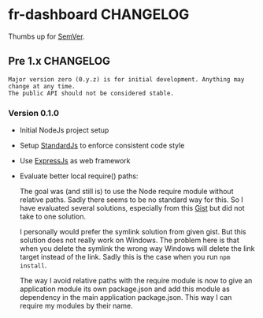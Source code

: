 # fr-dashboard CHANGELOG

Thumbs up for [SemVer](http://semver.org/).

## Pre 1.x CHANGELOG

    Major version zero (0.y.z) is for initial development. Anything may change at any time.
    The public API should not be considered stable.

### Version 0.1.0

- Initial NodeJs project setup
- Setup [StandardJs](https://standardjs.com/) to enforce consistent code style
- Use [ExpressJs](https://expressjs.com/) as web framework
- Evaluate better local require() paths:

  The goal was (and still is) to use the Node require module without relative paths.
  Sadly there seems to be no standard way for this. So I have evaluated several solutions,
  especially from this [Gist](https://gist.github.com/branneman/8048520) but did not take
  to one solution.
  
  I personally would prefer the symlink solution from given gist. But this solution
  does not really work on Windows. The problem here is that when you delete the 
  symlink the wrong way Windows will delete the link target instead of the link. Sadly
  this is the case when you run <code>npm install</code>.
  
  The way I avoid relative paths with the require module is now to give an application
  module its own package.json and add this module as dependency in the main application
  package.json. This way I can require my modules by their name.
